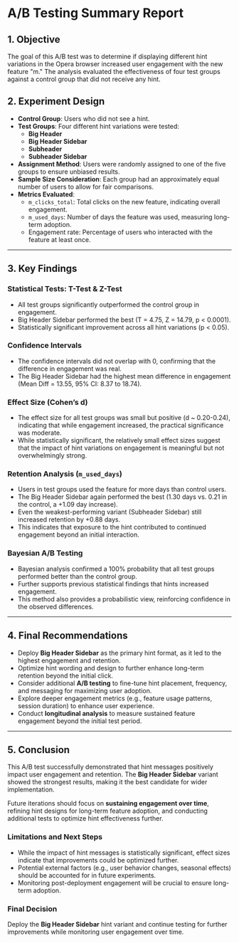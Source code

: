 # A/B Testing Summary Report

## 1. Objective
The goal of this A/B test was to determine if displaying different hint variations in the Opera browser increased user engagement with the new feature "m." The analysis evaluated the effectiveness of four test groups against a control group that did not receive any hint.

## 2. Experiment Design
- **Control Group**: Users who did not see a hint.
- **Test Groups**: Four different hint variations were tested:
  - **Big Header**
  - **Big Header Sidebar**
  - **Subheader**
  - **Subheader Sidebar**
- **Assignment Method**: Users were randomly assigned to one of the five groups to ensure unbiased results.
- **Sample Size Consideration**: Each group had an approximately equal number of users to allow for fair comparisons.
- **Metrics Evaluated**:
  - `m_clicks_total`: Total clicks on the new feature, indicating overall engagement.
  - `m_used_days`: Number of days the feature was used, measuring long-term adoption.
  - Engagement rate: Percentage of users who interacted with the feature at least once.

---

## 3. Key Findings

### Statistical Tests: T-Test & Z-Test
- All test groups significantly outperformed the control group in engagement.
- Big Header Sidebar performed the best (T = 4.75, Z = 14.79, p < 0.0001).
- Statistically significant improvement across all hint variations (p < 0.05).

### Confidence Intervals
- The confidence intervals did not overlap with 0, confirming that the difference in engagement was real.
- The Big Header Sidebar had the highest mean difference in engagement (Mean Diff = 13.55, 95% CI: 8.37 to 18.74).

### Effect Size (Cohen’s d)
- The effect size for all test groups was small but positive (d ~ 0.20-0.24), indicating that while engagement increased, the practical significance was moderate.
- While statistically significant, the relatively small effect sizes suggest that the impact of hint variations on engagement is meaningful but not overwhelmingly strong.

### Retention Analysis (`m_used_days`)
- Users in test groups used the feature for more days than control users.
- The Big Header Sidebar again performed the best (1.30 days vs. 0.21 in the control, a +1.09 day increase).
- Even the weakest-performing variant (Subheader Sidebar) still increased retention by +0.88 days.
- This indicates that exposure to the hint contributed to continued engagement beyond an initial interaction.

### Bayesian A/B Testing
- Bayesian analysis confirmed a 100% probability that all test groups performed better than the control group.
- Further supports previous statistical findings that hints increased engagement.
- This method also provides a probabilistic view, reinforcing confidence in the observed differences.

---

## 4. Final Recommendations

- Deploy **Big Header Sidebar** as the primary hint format, as it led to the highest engagement and retention.
- Optimize hint wording and design to further enhance long-term retention beyond the initial click.
- Consider additional **A/B testing** to fine-tune hint placement, frequency, and messaging for maximizing user adoption.
- Explore deeper engagement metrics (e.g., feature usage patterns, session duration) to enhance user experience.
- Conduct **longitudinal analysis** to measure sustained feature engagement beyond the initial test period.

---

## 5. Conclusion
This A/B test successfully demonstrated that hint messages positively impact user engagement and retention. The **Big Header Sidebar** variant showed the strongest results, making it the best candidate for wider implementation. 

Future iterations should focus on **sustaining engagement over time**, refining hint designs for long-term feature adoption, and conducting additional tests to optimize hint effectiveness further.

### Limitations and Next Steps
- While the impact of hint messages is statistically significant, effect sizes indicate that improvements could be optimized further.
- Potential external factors (e.g., user behavior changes, seasonal effects) should be accounted for in future experiments.
- Monitoring post-deployment engagement will be crucial to ensure long-term adoption.

### Final Decision
Deploy the **Big Header Sidebar** hint variant and continue testing for further improvements while monitoring user engagement over time.
